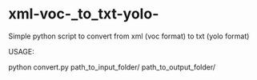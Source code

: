 # xml-voc-_to_txt-yolo-
Simple python script to convert from xml (voc format) to txt (yolo format)

USAGE:

python convert.py path_to_input_folder/ path_to_output_folder/


